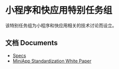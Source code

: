 # 小程序和快应用特别任务组

该特别任务组为小程序和快应用相关的技术讨论而设立。

## 文档 Documents

* [Specs](https://github.com/w3c/miniapp/tree/gh-pages/specs)
* [MiniApp Standardization White Paper](https://w3c.github.io/mini-app-white-paper/)
